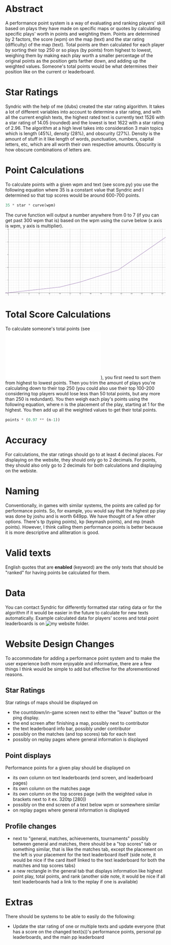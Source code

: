 # Abstract
A performance point system is a way of evaluating and ranking players' skill based on plays they have made on specific maps or quotes by calculating specific plays' worth in points and weighting them. Points are determined by 2 factors, the score (wpm) on the map (text) and the star rating (difficulty) of the map (text). Total points are then calculated for each player by sorting their top 250 or so plays (by points) from highest to lowest, weighing them by making each play worth a smaller percentage of the original points as the position gets farther down, and adding up the weighted values. Someone's total points would be what determines their position like on the current cr leaderboard.

# Star Ratings
Syndric with the help of me (dubs) created the star rating algorithm. It takes a lot of different variables into account to determine a star rating, and with all the current english texts, the highest rated text is currently text 1526 with a star rating of 14.05 (rounded) and the lowest is text 1622 with a star rating of 2.96. The algorithm at a high level takes into consideration 3 main topics which is length (45%), density (28%), and obscurity (27%). Density is the amount of stuff in it like length of words, punctuation, numbers, capital letters, etc, which are all worth their own respective amounts. Obscurity is how obscure combinations of letters are.

# Point Calculations
To calculate points with a given wpm and text (see score.py) you use the following equation where 35 is a constant value that Syndric and I determined so that top scores would be around 600-700 points.
```py
35 * star * curve(wpm)
```
The curve function will output a number anywhere from 0 to 7 (if you can get past 300 wpm that is) based on the wpm using the curve below (x axis is wpm, y axis is multiplier).
![WPM Curve](/wpm_curve.png)

# Total Score Calculations
To calculate someone's total points (see ![total_points.py](/total_points.py)), you first need to sort them from highest to lowest points. Then you trim the amount of plays you're calculating down to their top 250 (you could also use their top 100-200 considering top players would lose less than 50 total points, but any more than 250 is redundant). You then weigh each play's points using the following equation, where n is the placement of the play, starting at 1 for the highest. You then add up all the weighted values to get their total points.
```py
points * (0.97 ** (n-1))
```

# Accuracy
For calculations, the star ratings should go to at least 4 decimal places. For displaying on the website, they should only go to 2 decimals. For points, they should also only go to 2 decimals for both calculations and displaying on the webiste.

# Naming
Conventionally, in games with similar systems, the points are called pp for performance points. So, for example, you would say that the highest pp play was done by joshu and is worth 649pp. We have thought of a few other options. There's tp (typing points), kp (keymash points), and mp (mash points). However, I think calling them performance points is better because it is more descriptive and alliteration is good.

# Valid texts
English quotes that are **enabled** (keyword) are the only texts that should be "ranked" for having points be calculated for them.

# Data
You can contact Syndric for differently formatted star rating data or for the algorithm if it would be easier in the future to calculate for new texts automatically.
Example calculated data for players' scores and total point leaderboards is on ![my website](https://dubs.rip/leaderboard) folder.

# Website Design Changes
To accommodate for adding a performance point system and to make the user experience both more enjoyable and informative, there are a few things I think would be simple to add but effective for the aforementioned reasons.
## Star Ratings
Star ratings of maps should be displayed on
- the countdown/in-game screen next to either the "leave" button or the ping display.
- the end screen after finishing a map, possibly next to contributor
- the text leaderboard info bar, possibly under contributor
- possibly on the matches (and top scores) tab for each text
- possibly on replay pages where general information is displayed
## Point displays
Performance points for a given play should be displayed on
- its own column on text leaderboards (end screen, and leaderboard pages)
- its own column on the matches page
- its own column on the top scores page (with the weighted value in brackets next to it ex. 320tp [280])
- possibly on the end screen of a text below wpm or somewhere similar
- on replay pages where general information is displayed
## Profile changes
- next to "general, matches, achievements, tournaments" possibly between general and matches, there should be a "top scores" tab or something similar, that is like the matches tab, except the placement on the left is your placement for the text leaderboard itself (side note, it would be nice if the card itself linked to the text leaderboard for both the matches and top scores tabs)
- a new rectangle in the general tab that displays information like highest point play, total points, and rank
(another side note, it would be nice if all text leaderboards had a link to the replay if one is available)

# Extras
There should be systems to be able to easily do the following:
- Update the star rating of one or multiple texts and update everyone (that has a score on the changed text(s))'s performance points, personal pp leaderboards, and the main pp leaderboard
